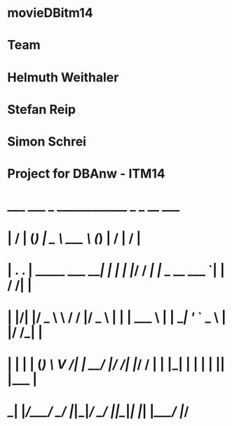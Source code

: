 # movieDBitm14
# Team
# Helmuth Weithaler
# Stefan Reip
# Simon Schrei
# 
# Project for DBAnw - ITM14

#  ___  ___           _     ____________         _ _             __    ___ 
#  |  \/  |          (_)    |  _  \ ___ \       (_) |           /  |  /   |
#  | .  . | _____   ___  ___| | | | |_/ /        _| |_ _ __ ___ `| | / /| |
#  | |\/| |/ _ \ \ / / |/ _ \ | | | ___ \       | | __| '_ ` _ \ | |/ /_| |
#  | |  | | (_) \ V /| |  __/ |/ /| |_/ /       | | |_| | | | | || |\___  |
#  \_|  |_/\___/ \_/ |_|\___|___/ \____/        |_|\__|_| |_| |_\___/   |_/
                                                                        
